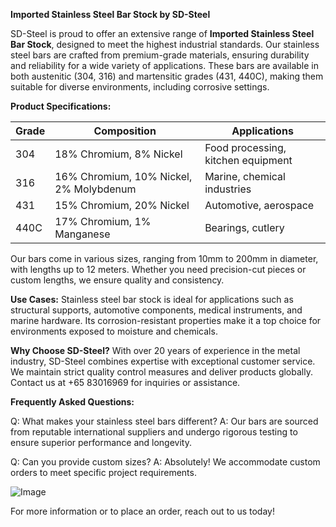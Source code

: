 **Imported Stainless Steel Bar Stock by SD-Steel**

SD-Steel is proud to offer an extensive range of **Imported Stainless Steel Bar Stock**, designed to meet the highest industrial standards. Our stainless steel bars are crafted from premium-grade materials, ensuring durability and reliability for a wide variety of applications. These bars are available in both austenitic (304, 316) and martensitic grades (431, 440C), making them suitable for diverse environments, including corrosive settings.

**Product Specifications:**

| Grade         | Composition                     | Applications                           |
|---------------|---------------------------------|----------------------------------------|
| 304           | 18% Chromium, 8% Nickel        | Food processing, kitchen equipment    |
| 316           | 16% Chromium, 10% Nickel, 2% Molybdenum | Marine, chemical industries          |
| 431            | 15% Chromium, 20% Nickel       | Automotive, aerospace                 |
| 440C           | 17% Chromium, 1% Manganese      | Bearings, cutlery                     |

Our bars come in various sizes, ranging from 10mm to 200mm in diameter, with lengths up to 12 meters. Whether you need precision-cut pieces or custom lengths, we ensure quality and consistency.

**Use Cases:**
Stainless steel bar stock is ideal for applications such as structural supports, automotive components, medical instruments, and marine hardware. Its corrosion-resistant properties make it a top choice for environments exposed to moisture and chemicals.

**Why Choose SD-Steel?**
With over 20 years of experience in the metal industry, SD-Steel combines expertise with exceptional customer service. We maintain strict quality control measures and deliver products globally. Contact us at +65 83016969 for inquiries or assistance.

**Frequently Asked Questions:**

Q: What makes your stainless steel bars different?
A: Our bars are sourced from reputable international suppliers and undergo rigorous testing to ensure superior performance and longevity.

Q: Can you provide custom sizes?
A: Absolutely! We accommodate custom orders to meet specific project requirements.

![Image](https://github.com/user-attachments/assets/2567258e-e124-4816-932d-1809bd27ef0b)

For more information or to place an order, reach out to us today!